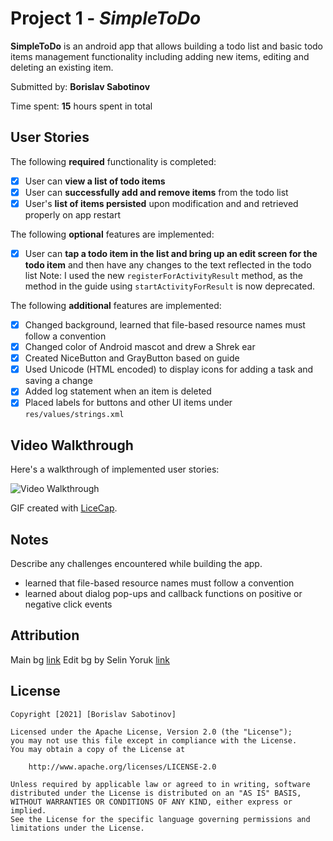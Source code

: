 # Project 1 - *SimpleToDo*

**SimpleToDo** is an android app that allows building a todo list and basic todo items management 
functionality including adding new items, editing and deleting an existing item.

Submitted by: **Borislav Sabotinov**

Time spent: **15** hours spent in total

## User Stories

The following **required** functionality is completed:

* [x] User can **view a list of todo items**
* [x] User can **successfully add and remove items** from the todo list
* [x] User's **list of items persisted** upon modification and and retrieved properly on app restart

The following **optional** features are implemented:

* [x] User can **tap a todo item in the list and bring up an edit screen for the todo item** 
  and then have any changes to the text reflected in the todo list
  Note: I used the new `registerForActivityResult` method, as the method in the guide using 
  `startActivityForResult` is now deprecated. 

The following **additional** features are implemented:

* [x] Changed background, learned that file-based resource names must follow a convention
* [x] Changed color of Android mascot and drew a Shrek ear
* [x] Created NiceButton and GrayButton based on guide
* [x] Used Unicode (HTML encoded) to display icons for adding a task and saving a change
* [x] Added log statement when an item is deleted
* [x] Placed labels for buttons and other UI items under `res/values/strings.xml`   

## Video Walkthrough

Here's a walkthrough of implemented user stories:

<img src='https://i.imgur.com/pKJlgmM.mp4' title='Video Walkthrough' width='' alt='Video Walkthrough' />

GIF created with [LiceCap](http://www.cockos.com/licecap/).

## Notes

Describe any challenges encountered while building the app.

- learned that file-based resource names must follow a convention
- learned about dialog pop-ups and callback functions on positive or negative click events

## Attribution
Main bg [link](https://animesher.com/entry/cute-wallpaper-butterfly-1614462/)
Edit bg by Selin Yoruk [link](https://www.pinterest.com/pin/808607308088873974/)

## License

    Copyright [2021] [Borislav Sabotinov]

    Licensed under the Apache License, Version 2.0 (the "License");
    you may not use this file except in compliance with the License.
    You may obtain a copy of the License at

        http://www.apache.org/licenses/LICENSE-2.0

    Unless required by applicable law or agreed to in writing, software
    distributed under the License is distributed on an "AS IS" BASIS,
    WITHOUT WARRANTIES OR CONDITIONS OF ANY KIND, either express or implied.
    See the License for the specific language governing permissions and
    limitations under the License.